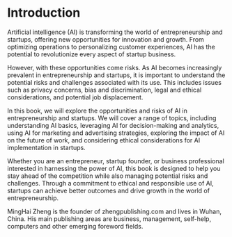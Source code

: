# Introduction

Artificial intelligence (AI) is transforming the world of entrepreneurship and startups, offering new opportunities for innovation and growth. From optimizing operations to personalizing customer experiences, AI has the potential to revolutionize every aspect of startup business.

However, with these opportunities come risks. As AI becomes increasingly prevalent in entrepreneurship and startups, it is important to understand the potential risks and challenges associated with its use. This includes issues such as privacy concerns, bias and discrimination, legal and ethical considerations, and potential job displacement.

In this book, we will explore the opportunities and risks of AI in entrepreneurship and startups. We will cover a range of topics, including understanding AI basics, leveraging AI for decision-making and analytics, using AI for marketing and advertising strategies, exploring the impact of AI on the future of work, and considering ethical considerations for AI implementation in startups.

Whether you are an entrepreneur, startup founder, or business professional interested in harnessing the power of AI, this book is designed to help you stay ahead of the competition while also managing potential risks and challenges. Through a commitment to ethical and responsible use of AI, startups can achieve better outcomes and drive growth in the world of entrepreneurship.

MingHai Zheng is the founder of zhengpublishing.com and lives in Wuhan, China. His main publishing areas are business, management, self-help, computers and other emerging foreword fields.
